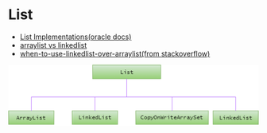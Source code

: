 # List

- [List Implementations(oracle docs)](https://docs.oracle.com/javase/tutorial/collections/implementations/list.html)
- [arraylist vs linkedlist](https://dzone.com/articles/arraylist-vs-linkedlist-vs)
- [when-to-use-linkedlist-over-arraylist(from stackoverflow)](https://stackoverflow.com/questions/322715/when-to-use-linkedlist-over-arraylist)

![List](images/list.png)